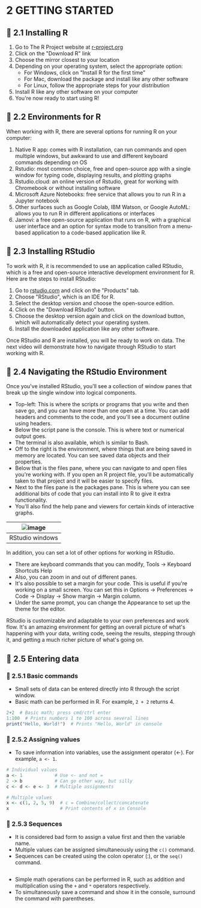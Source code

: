 # 2 GETTING STARTED

## :herb: 2.1 Installing R
1. Go to The R Project website at [r-project.org](https://cran.r-project.org/)
2. Click on the "Download R" link
3. Choose the mirror closest to your location
4. Depending on your operating system, select the appropriate option:
   - For Windows, click on "Install R for the first time"
   - For Mac, download the package and install like any other software
   - For Linux, follow the appropriate steps for your distribution
5. Install R like any other software on your computer
6. You're now ready to start using R!

## :herb: 2.2 Environments for R
When working with R, there are several options for running R on your computer:
1. Native R app: comes with R installation, can run commands and open multiple windows, but awkward to use and different keyboard commands depending on OS
2. Rstudio: most common choice, free and open-source app with a single window for typing code, displaying results, and plotting graphs
3. Rstudio.cloud: an online version of Rstudio, great for working with Chromebook or without installing software
4. Microsoft Azure Notebooks: free service that allows you to run R in a Jupyter notebook
5. Other surfaces such as Google Colab, IBM Watson, or Google AutoML: allows you to run R in different applications or interfaces
6. Jamovi: a free open-source application that runs on R, with a graphical user interface and an option for syntax mode to transition from a menu-based application to a code-based application like R.

## :herb: 2.3 Installing RStudio

To work with R, it is recommended to use an application called RStudio, which is a free and open-source interactive development environment for R. Here are the steps to install RStudio:

1. Go to [rstudio.com](https://posit.co/downloads/) and click on the "Products" tab.
2. Choose "RStudio", which is an IDE for R.
3. Select the desktop version and choose the open-source edition.
4. Click on the "Download RStudio" button.
5. Choose the desktop version again and click on the download button, which will automatically detect your operating system.
6. Install the downloaded application like any other software.

Once RStudio and R are installed, you will be ready to work on data. The next video will demonstrate how to navigate through RStudio to start working with R.

## :herb: 2.4 Navigating the RStudio Environment

Once you've installed RStudio, you'll see a collection of window panes that break up the single window into logical components.

- Top-left: This is where the scripts or programs that you write and then save go, and you can have more than one open at a time. You can add headers and comments to the code, and you'll see a document outline using headers.
- Below the script pane is the console. This is where text or numerical output goes.
- The terminal is also available, which is similar to Bash.
- Off to the right is the environment, where things that are being saved in memory are located. You can see saved data objects and their properties.
- Below that is the files pane, where you can navigate to and open files you're working with. If you open an R project file, you'll be automatically taken to that project and it will be easier to specify files.
- Next to the files pane is the packages pane. This is where you can see additional bits of code that you can install into R to give it extra functionality.
- You'll also find the help pane and viewers for certain kinds of interactive graphs.

|![image](https://user-images.githubusercontent.com/19381768/230288889-ad90afd2-3e95-448a-bc56-9769ccce7dba.png)|
|:--:|
|RStudio windows|

In addition, you can set a lot of other options for working in RStudio. 
- There are keyboard commands that you can modify, Tools -> Keyboard Shortcuts Help
- Also, you can zoom in and out of different panes. 
- It's also possible to set a margin for your code. This is useful if you're working on a small screen. You can set this in Options -> Preferences -> Code -> Display -> Show margin -> Margin column.
- Under the same prompt, you can change the Appearance to set up the theme for the editor.

RStudio is customizable and adaptable to your own preferences and work flow. It's an amazing environment for getting an overall picture of what's happening with your data, writing code, seeing the results, stepping through it, and getting a much richer picture of what's going on.

## :herb: 2.5 Entering data

### :apple: 2.5.1 Basic commands
- Small sets of data can be entered directly into R through the script window.
- Basic math can be performed in R. For example, `2 + 2` returns 4.

```r
2+2  # Basic math; press cmd/ctrl enter
1:100  # Prints numbers 1 to 100 across several lines
print("Hello, World!")  # Prints "Hello, World" in console
```
### :apple: 2.5.2 Assigning values
- To save information into variables, use the assignment operator (<-). For example, `a <- 1`.
```r
# Individual values
a <- 1            # Use <- and not =
2 -> b            # Can go other way, but silly
c <- d <- e <- 3  # Multiple assignments

# Multiple values
x <- c(1, 2, 5, 9)  # c = Combine/collect/concatenate
x                   # Print contents of x in Console
```
### :apple: 2.5.3 Sequences
- It is considered bad form to assign a value first and then the variable name.
- Multiple values can be assigned simultaneously using the `c()` command.
- Sequences can be created using the colon operator (:), or the `seq()` command.
```r
```
- Simple math operations can be performed in R, such as addition and multiplication using the `+` and `*` operators respectively.
- To simultaneously save a command and show it in the console, surround the command with parentheses.
